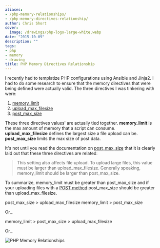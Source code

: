 ```yaml
---
aliases:
- /php-memory-relationships/
- /php-memory-directives-relationship/
author: Chris Short
cover:
  image: /drawings/php-logo-large-white.webp
date: "2015-10-09"
description: ""
tags:
- php
- memory
- drawing
title: PHP Memory Directives Relationship
---
```



I recently had to templatize PHP configurations using Ansible and Jinja2. I had to do some research to ensure that the memory directives that were being defined were actually valid. The three directives I was tinkering with were:

1. [memory_limit](https://www.php.net/manual/en/ini.core.php#ini.memory-limit)
2. [upload\_max\_filesize](https://www.php.net/manual/en/ini.core.php#ini.upload-max-filesize)
3. [post\_max\_size](https://www.php.net/manual/en/ini.core.php#ini.post-max-size)

These three directives values' are actually tied together. **memory\_limit** is the max amount of memory that a script can consume. **upload\_max\_filesize** defines the largest size a file upload can be. **post\_max\_size** limits the max size of post data.


It's not until you read the documentation on [post\_max\_size](https://www.php.net/manual/en/ini.core.php#ini.post-max-size) that it is clearly laid out that these three directives are related:

>This setting also affects file upload. To upload large files, this value must be larger than upload\_max\_filesize. Generally speaking, memory_limit should be larger than post\_max\_size.

To summarize, memory\_limit must be greater than post\_max\_size and if your uploading files with a [POST method](https://www.w3schools.com/tags/ref_httpmethods.asp) post\_max\_size should be greater than upload\_max\_filesize.

post\_max\_size > upload\_max\_filesize
memory\_limit > post\_max\_size

Or...

memory\_limit > post\_max\_size > upload\_max\_filesize

Or...

![PHP Memory Relationships](/drawings/php-memory-relationships.webp)
